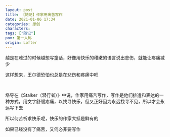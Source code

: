 ```yaml
---
layout: post
title: 【随记】作家用痛苦写作
date: 2021-01-06 17:34
categories: 原创
characters: 
tags: ["随记"]
pov: 第一人称
origin: Lofter
---
```


越是在难过的时候越想写童话，好像用快乐的稚嫩的语言说出悲伤，就能让疼痛减少

这样想来，王尔德恐怕也总是在悲伤和疼痛中吧

<br>

塔导在《Stalker（潜行者）》中说，作家用痛苦写作，写作是他们排遣和表达的一种方式，用文字舒缓疼痛，以找寻快乐，但又正好因为永远找寻不见，所以才会永远写下去

所以何苦祈求快乐呢，快乐的作家大抵是鲜有的

如果已经没有了痛苦，又何必非要写作
